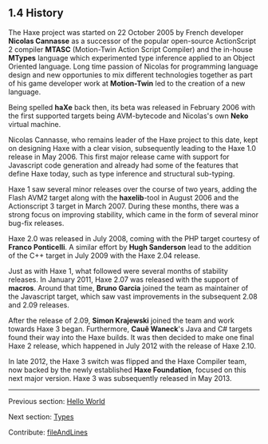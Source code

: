 ## 1.4 History

The Haxe project was started on 22 October 2005 by French developer **Nicolas Cannasse** as a successor of the popular open-source ActionScript 2 compiler **MTASC** (Motion-Twin Action Script Compiler) and the in-house **MTypes** language which experimented type inference applied to an Object Oriented language. Long time passion of Nicolas for programming language design and new opportunies to mix different technologies together as part of his game developer work at **Motion-Twin** led to the creation of a new language.

Being spelled **haXe** back then, its beta was released in February 2006 with the first supported targets being AVM-bytecode and Nicolas's own **Neko** virtual machine.

Nicolas Cannasse, who remains leader of the Haxe project to this date, kept on designing Haxe with a clear vision, subsequently leading to the Haxe 1.0 release in May 2006. This first major release came with support for Javascript code generation and already had some of the features that define Haxe today, such as type inference and structural sub-typing.

Haxe 1 saw several minor releases over the course of two years, adding the Flash AVM2 target along with the **haxelib**-tool in August 2006 and the Actionscript 3 target in March 2007. During these months, there was a strong focus on improving stability, which came in the form of several minor bug-fix releases.

Haxe 2.0 was released in July 2008, coming with the PHP target courtesy of **Franco Ponticelli**. A similar effort by **Hugh Sanderson** lead to the addition of the C++ target in July 2009 with the Haxe 2.04 release.

Just as with Haxe 1, what followed were several months of stability releases. In January 2011, Haxe 2.07 was released with the support of **macros**. Around that time, **Bruno Garcia** joined the team as maintainer of the Javascript target, which saw vast improvements in the subsequent 2.08 and 2.09 releases.

After the release of 2.09, **Simon Krajewski** joined the team and work towards Haxe 3 began. Furthermore, **Cauê Waneck**'s Java and C# targets found their way into the Haxe builds. It was then decided to make one final Haxe 2 release, which happened in July 2012 with the release of Haxe 2.10.

In late 2012, the Haxe 3 switch was flipped and the Haxe Compiler team, now backed by the newly established **Haxe Foundation**, focused on this next major version. Haxe 3 was subsequently released in May 2013.

---

Previous section: [Hello World](introduction-hello-world.md)

Next section: [Types](types.md)

Contribute: [fileAndLines](https://github.com/HaxeFoundation/HaxeManual/blob/master/01-introduction.tex#L96-96)